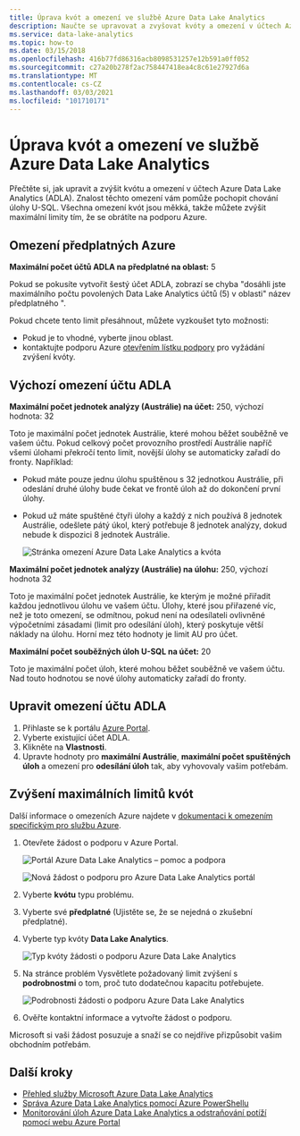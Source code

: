 ```yaml
---
title: Úprava kvót a omezení ve službě Azure Data Lake Analytics
description: Naučte se upravovat a zvyšovat kvóty a omezení v účtech Azure Data Lake Analytics (ADLA).
ms.service: data-lake-analytics
ms.topic: how-to
ms.date: 03/15/2018
ms.openlocfilehash: 416b77fd86316acb8098531257e12b591a0ff052
ms.sourcegitcommit: c27a20b278f2ac758447418ea4c8c61e27927d6a
ms.translationtype: MT
ms.contentlocale: cs-CZ
ms.lasthandoff: 03/03/2021
ms.locfileid: "101710171"
---
```

# <a name="adjust-quotas-and-limits-in-azure-data-lake-analytics"></a>Úprava kvót a omezení ve službě Azure Data Lake Analytics

Přečtěte si, jak upravit a zvýšit kvótu a omezení v účtech Azure Data Lake Analytics (ADLA). Znalost těchto omezení vám pomůže pochopit chování úlohy U-SQL. Všechna omezení kvót jsou měkká, takže můžete zvýšit maximální limity tím, že se obrátíte na podporu Azure.

## <a name="azure-subscriptions-limits"></a>Omezení předplatných Azure

**Maximální počet účtů ADLA na předplatné na oblast:**  5

Pokud se pokusíte vytvořit šestý účet ADLA, zobrazí se chyba "dosáhli jste maximálního počtu povolených Data Lake Analytics účtů (5) v oblasti" název předplatného ".

Pokud chcete tento limit přesáhnout, můžete vyzkoušet tyto možnosti:

- Pokud je to vhodné, vyberte jinou oblast.
- kontaktujte podporu Azure [otevřením lístku podpory](#increase-maximum-quota-limits) pro vyžádání zvýšení kvóty.

## <a name="default-adla-account-limits"></a>Výchozí omezení účtu ADLA

**Maximální počet jednotek analýzy (Austrálie) na účet:** 250, výchozí hodnota: 32

Toto je maximální počet jednotek Austrálie, které mohou běžet souběžně ve vašem účtu. Pokud celkový počet provozního prostředí Austrálie napříč všemi úlohami překročí tento limit, novější úlohy se automaticky zařadí do fronty. Například:

- Pokud máte pouze jednu úlohu spuštěnou s 32 jednotkou Austrálie, při odeslání druhé úlohy bude čekat ve frontě úloh až do dokončení první úlohy.
- Pokud už máte spuštěné čtyři úlohy a každý z nich používá 8 jednotek Austrálie, odešlete pátý úkol, který potřebuje 8 jednotek analýzy, dokud nebude k dispozici 8 jednotek Austrálie.

    ![Stránka omezení Azure Data Lake Analytics a kvóta](./media/data-lake-analytics-quota-limits/adjust-quota-limits.png)

**Maximální počet jednotek analýzy (Austrálie) na úlohu:** 250, výchozí hodnota 32

Toto je maximální počet jednotek Austrálie, ke kterým je možné přiřadit každou jednotlivou úlohu ve vašem účtu. Úlohy, které jsou přiřazené víc, než je toto omezení, se odmítnou, pokud není na odesílateli ovlivněné výpočetními zásadami (limit pro odesílání úloh), který poskytuje větší náklady na úlohu. Horní mez této hodnoty je limit AU pro účet.

**Maximální počet souběžných úloh U-SQL na účet:** 20

Toto je maximální počet úloh, které mohou běžet souběžně ve vašem účtu. Nad touto hodnotou se nové úlohy automaticky zařadí do fronty.

## <a name="adjust-adla-account-limits"></a>Upravit omezení účtu ADLA

1. Přihlaste se k portálu [Azure Portal](https://portal.azure.com).
2. Vyberte existující účet ADLA.
3. Klikněte na **Vlastnosti**.
4. Upravte hodnoty pro **maximální Austrálie**, **maximální počet spuštěných úloh** a omezení pro **odesílání úloh** tak, aby vyhovovaly vašim potřebám.

## <a name="increase-maximum-quota-limits"></a>Zvýšení maximálních limitů kvót

Další informace o omezeních Azure najdete v [dokumentaci k omezením specifickým pro službu Azure](../azure-resource-manager/management/azure-subscription-service-limits.md#data-lake-analytics-limits).

1. Otevřete žádost o podporu v Azure Portal.

   ![Portál Azure Data Lake Analytics – pomoc a podpora](./media/data-lake-analytics-quota-limits/data-lake-analytics-quota-help-support.png)

   ![Nová žádost o podporu pro Azure Data Lake Analytics portál](./media/data-lake-analytics-quota-limits/data-lake-analytics-quota-support-request.png)

2. Vyberte **kvótu** typu problému.

3. Vyberte své **předplatné** (Ujistěte se, že se nejedná o zkušební předplatné).

4. Vyberte typ kvóty **Data Lake Analytics**.

   ![Typ kvóty žádosti o podporu Azure Data Lake Analytics](./media/data-lake-analytics-quota-limits/data-lake-analytics-quota-support-request-basics.png)

5. Na stránce problém Vysvětlete požadovaný limit zvýšení s **podrobnostmi** o tom, proč tuto dodatečnou kapacitu potřebujete.

   ![Podrobnosti žádosti o podporu Azure Data Lake Analytics](./media/data-lake-analytics-quota-limits/data-lake-analytics-quota-support-request-details.png)

6. Ověřte kontaktní informace a vytvořte žádost o podporu.

Microsoft si vaši žádost posuzuje a snaží se co nejdříve přizpůsobit vašim obchodním potřebám.

## <a name="next-steps"></a>Další kroky

- [Přehled služby Microsoft Azure Data Lake Analytics](data-lake-analytics-overview.md)
- [Správa Azure Data Lake Analytics pomocí Azure PowerShellu](data-lake-analytics-manage-use-powershell.md)
- [Monitorování úloh Azure Data Lake Analytics a odstraňování potíží pomocí webu Azure Portal](data-lake-analytics-monitor-and-troubleshoot-jobs-tutorial.md)
